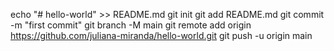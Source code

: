 echo "# hello-world" >> README.md
git init
git add README.md
git commit -m "first commit"
git branch -M main
git remote add origin https://github.com/juliana-miranda/hello-world.git
git push -u origin main
